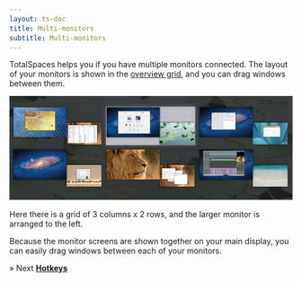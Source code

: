 ```yaml
---
layout: ts-doc
title: Multi-monitors
subtitle: Multi-monitors
---
```


TotalSpaces helps you if you have multiple monitors connected. The layout of your monitors is shown in the [overview grid](/overview "overview grid"), and you can drag windows between them.

<img src="/images/multi-grid.png">

Here there is a grid of 3 columns x 2 rows, and the larger monitor is arranged to the left.

Because the monitor screens are shown together on your main display, you can easily drag windows between each of your monitors.

&raquo; Next [**Hotkeys**](/hotkeys)